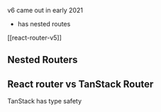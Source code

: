 v6 came out in early 2021
- has nested routes

[[react-router-v5]]

## Nested Routers


## React router vs TanStack Router

TanStack has type safety